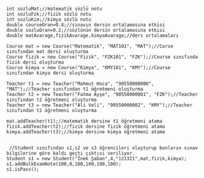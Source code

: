     int sozluMat;//matematik sözlü notu
    int sozluFzk;//fizik sözlü notu
    int sozluKim;//kimya sözlü notu
    double courseOran=0.8;//sınavın dersin ortalamasına etkisi
    double sozluOran=0.2;//sözlünün dersin ortalamasına etkisi
    double matAvarage,fizikAvarage,kimyaAvarage;//ders ortalamaları

    Course mat = new Course("Matematik", "MAT101", "MAT");//Corse sınıfından mat dersi oluşturma
    Course fizik = new Course("Fizik", "FZK101", "FZK");//Course sınıfında fizik dersi oluşturma
    Course kimya = new Course("Kimya", "KMY101", "KMY");//Course sınıfından kimya dersi oluşturma

    Teacher t1 = new Teacher("Mahmut Hoca", "90550000000", "MAT");//Teacher sınıfından t1 öğretmeni oluşturma
    Teacher t2 = new Teacher("Fatma Ayşe", "90550000001", "FZK");//Teacher sınıfından t2 öğretmeni oluşturma
    Teacher t3 = new Teacher("Ali Veli", "90550000002", "KMY");//Teacher sınıfından t2 öğretmeni oluşturma

    mat.addTeacher(t1);//matematik dersine t1 öğretmeni atama
    fizik.addTeacher(t2);//fizik dersine fizik öğretmeni atama
    kimya.addTeacher(t3);//kimya dersine kimya öğretmeni atama

        
     //Student sınıfından s1,s2 ve s3 öğrencileri oluşturup bunların sınav bilgilerine göre kaldı geçti çıktısı veriliyor.
    Student s1 = new Student("İnek Şaban",4,"121321",mat,fizik,kimya);
    s1.addBulkExamNote(100,0,100,100,100,100);
    s1.isPass();
